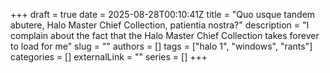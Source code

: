 +++ 
draft = true
date = 2025-08-28T00:10:41Z
title = "Quo usque tandem abutere, Halo Master Chief Collection, patientia nostra?"
description = "I complain about the fact that the Halo Master Chief Collection takes forever to load for me"
slug = ""
authors = []
tags = ["halo 1", "windows", "rants"]
categories = []
externalLink = ""
series = []
+++
